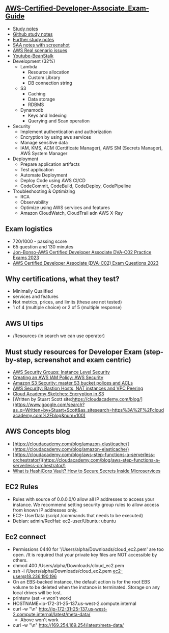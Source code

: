 ## [AWS-Certified-Developer-Associate_Exam-Guide](https://d1.awsstatic.com/training-and-certification/docs-dev-associate/AWS-Certified-Developer-Associate_Exam-Guide.pdf)
* [Study notes](https://github.com/itsmostafa/certified-aws-developer-associate-notes)
* [Github study notes](https://github.com/alozano-77/AWS-SAA-C02-Course/tree/master)
* [Further study notes](https://certification.kananinirav.com/aws-developer-associate/)
* [SAA notes with screenshot](https://github.com/eMahtab/aws-solutions-architect-notes)
* [AWS Real scenario issues](https://www.youtube.com/playlist?list=PLhr1KZpdzukfdjsOHZ-BazZt1iK1J8UUw)
* [Youtube-BeanStalk](https://www.youtube.com/@amazonwebservices/search?query=BeanStalk)
* Development (32%)
  * Lambda
    * Resource allocation
    * Custom Library
    * DB connection string
  * S3
    * Caching
    * Data storage
    * RDBMS
  * Dynamodb
    * Keys and Indexing
    * Querying and Scan operation
* Security
  * Implement authentication and authorization
  * Encryption by using aws services
  * Manage sensitive data
  * IAM, KMS, ACM (Certificate Manager), AWS SM (Secrets Manager), AWS System Manager
* Deployment
  * Prepare application artifacts
  * Test application
  * Automate Deployment
  * Deploy Code using AWS CI/CD
  * CodeCommit, CodeBuild, CodeDeploy, CodePipeline
* Troubleshooting & Optimizing
  * RCA
  * Observability
  * Optimize using AWS services and features
  * Amazon CloudWatch, CloudTrail adn AWS X-Ray

## Exam logistics

* 720/1000 - passing score
* 65 question and 130 minutes
* [Jon-Bonso-AWS Certified Developer Associate DVA-C02 Practice Exams 2023](https://portal.tutorialsdojo.com/courses/aws-certified-developer-associate-practice-exams/#learndash-course-content)
* [AWS Certified Developer Associate (DVA-C02) Exam Questions 2023](https://skillcertpro.com/product/aws-certified-developer-associate-practice-exam-tests/)


## Why certifications, what they test?
* Minimally Qualified
* services and features
* Not metrics, prices, and limits (these are not tested)
* 1 of 4 (multiple choice) or 2 of 5 (multiple response)

## AWS UI tips
* /Resources (in search we can use operator)

## Must study resources for Developer Exam (step-by-step, screenshot and exam centric)

* [AWS Security Groups: Instance Level Security](https://cloudacademy.com/blog/aws-security-groups-instance-level-security/)
* [Creating an AWS IAM Policy: AWS Security](https://cloudacademy.com/blog/aws-iam-policy/)
* [Amazon S3 Security: master S3 bucket polices and ACLs](https://cloudacademy.com/blog/amazon-s3-security-master-bucket-polices-acls/)
* [AWS Security: Bastion Hosts, NAT instances and VPC Peering](https://cloudacademy.com/blog/aws-bastion-host-nat-instances-vpc-peering-security/)
* [Cloud Academy Sketches: Encryption in S3](https://cloudacademy.com/blog/sketches-encryption-in-s3/)
* [Written by Stuart Scott site:https://cloudacademy.com/blog/](https://www.google.com/search?as_q=Written+by+Stuart+Scott&as_sitesearch=https%3A%2F%2Fcloudacademy.com%2Fblog&num=100)

## AWS Concepts blog
* [https://cloudacademy.com/blog/amazon-elasticache/](https://cloudacademy.com/blog/amazon-elasticache/)
* [https://cloudacademy.com/blog/aws-step-functions-a-serverless-orchestrator/](https://cloudacademy.com/blog/aws-step-functions-a-serverless-orchestrator/)
* [What is HashiCorp Vault? How to Secure Secrets Inside Microservices](https://cloudacademy.com/blog/hashicorp-vault-how-to-secure-secrets-inside-microservices/)

## EC2 Rules 
* Rules with source of 0.0.0.0/0 allow all IP addresses to access your instance. We recommend setting security group rules to allow access from known IP addresses only.
* EC2- UserData (script /commands that needs to be executed)
* Debian: admin/RedHat: ec2-user/Ubuntu: ubuntu

## Ec2 connect
* Permissions 0440 for '/Users/alpha/Downloads/cloud_ec2.pem' are too open. /It is required that your private key files are NOT accessible by others.
* chmod 400 /Users/alpha/Downloads/cloud_ec2.pem
* ssh -i /Users/alpha/Downloads/cloud_ec2.pem ec2-user@18.236.190.196
* On an EBS-backed instance, the default action is for the root EBS volume to be deleted when the instance is terminated. Storage on any local drives will be lost.
* printenv (set -v won't work)
* HOSTNAME=ip-172-31-25-137.us-west-2.compute.internal
* curl -w "\n" http://ip-172-31-25-137.us-west-2.compute.internal/latest/meta-data/
  * Above won't work
* curl -w "\n" http://169.254.169.254/latest/meta-data/